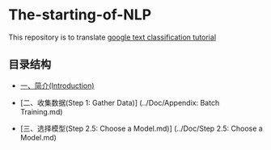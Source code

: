 # The-starting-of-NLP

This repository is to translate [google text classification tutorial](https://developers.google.com/machine-learning/guides/text-classification/)

## 目录结构

* [一、简介(Introduction)](../Doc/Introduction.md)

* [二、收集数据(Step 1: Gather Data)] (../Doc/Appendix: Batch Training.md)

* [三、选择模型(Step 2.5: Choose a Model.md)] (../Doc/Step 2.5: Choose a Model.md)
